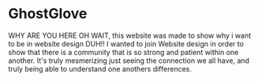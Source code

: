 # GhostGlove
<head/> 
WHY ARE YOU HERE OH WAIT, this website was made to show why i want to be in website design DUH!! 
I wanted to join Website design in order to show that there is a community that is so strong and patient within one another.
It's truly mesmerizing just seeing the connection we all have, and truly being able to understand one anothers differences. 
